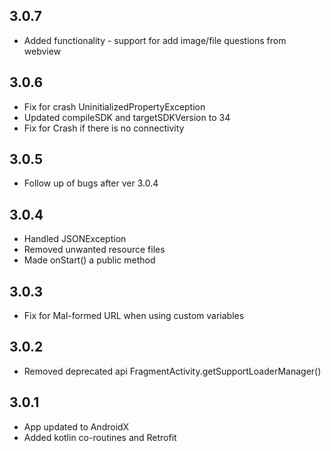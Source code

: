 ## 3.0.7
- Added functionality - support for add image/file questions from webview

## 3.0.6
- Fix for crash UninitializedPropertyException
- Updated compileSDK and targetSDKVersion to 34
- Fix for Crash if there is no connectivity

## 3.0.5
- Follow up of bugs after ver 3.0.4

## 3.0.4
- Handled JSONException
- Removed unwanted resource files
- Made onStart() a public method

## 3.0.3
- Fix for Mal-formed URL when using custom variables

## 3.0.2
- Removed deprecated api FragmentActivity.getSupportLoaderManager()

## 3.0.1
- App updated to AndroidX
- Added kotlin co-routines and Retrofit